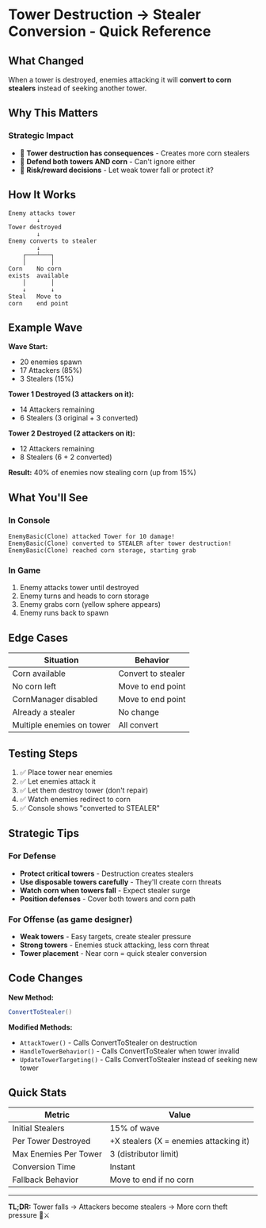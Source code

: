 # Tower Destruction → Stealer Conversion - Quick Reference

## What Changed

When a tower is destroyed, enemies attacking it will **convert to corn stealers** instead of seeking another tower.

## Why This Matters

### Strategic Impact
- 🏰 **Tower destruction has consequences** - Creates more corn stealers
- 🌽 **Defend both towers AND corn** - Can't ignore either
- 🎯 **Risk/reward decisions** - Let weak tower fall or protect it?

## How It Works

```
Enemy attacks tower
        ↓
Tower destroyed
        ↓
Enemy converts to stealer
        ↓
    ┌───┴───┐
    │       │
Corn    No corn
exists  available
    │       │
    ↓       ↓
Steal   Move to
corn    end point
```

## Example Wave

**Wave Start:**
- 20 enemies spawn
- 17 Attackers (85%)
- 3 Stealers (15%)

**Tower 1 Destroyed (3 attackers on it):**
- 14 Attackers remaining
- 6 Stealers (3 original + 3 converted)

**Tower 2 Destroyed (2 attackers on it):**
- 12 Attackers remaining
- 8 Stealers (6 + 2 converted)

**Result:** 40% of enemies now stealing corn (up from 15%)

## What You'll See

### In Console
```
EnemyBasic(Clone) attacked Tower for 10 damage!
EnemyBasic(Clone) converted to STEALER after tower destruction!
EnemyBasic(Clone) reached corn storage, starting grab
```

### In Game
1. Enemy attacks tower until destroyed
2. Enemy turns and heads to corn storage
3. Enemy grabs corn (yellow sphere appears)
4. Enemy runs back to spawn

## Edge Cases

| Situation | Behavior |
|-----------|----------|
| Corn available | Convert to stealer |
| No corn left | Move to end point |
| CornManager disabled | Move to end point |
| Already a stealer | No change |
| Multiple enemies on tower | All convert |

## Testing Steps

1. ✅ Place tower near enemies
2. ✅ Let enemies attack it
3. ✅ Let them destroy tower (don't repair)
4. ✅ Watch enemies redirect to corn
5. ✅ Console shows "converted to STEALER"

## Strategic Tips

### For Defense
- **Protect critical towers** - Destruction creates stealers
- **Use disposable towers carefully** - They'll create corn threats
- **Watch corn when towers fall** - Expect stealer surge
- **Position defenses** - Cover both towers and corn path

### For Offense (as game designer)
- **Weak towers** - Easy targets, create stealer pressure
- **Strong towers** - Enemies stuck attacking, less corn threat
- **Tower placement** - Near corn = quick stealer conversion

## Code Changes

**New Method:**
```csharp
ConvertToStealer()
```

**Modified Methods:**
- `AttackTower()` - Calls ConvertToStealer on destruction
- `HandleTowerBehavior()` - Calls ConvertToStealer when tower invalid  
- `UpdateTowerTargeting()` - Calls ConvertToStealer instead of seeking new tower

## Quick Stats

| Metric | Value |
|--------|-------|
| Initial Stealers | 15% of wave |
| Per Tower Destroyed | +X stealers (X = enemies attacking it) |
| Max Enemies Per Tower | 3 (distributor limit) |
| Conversion Time | Instant |
| Fallback Behavior | Move to end if no corn |

---

**TL;DR:** Tower falls → Attackers become stealers → More corn theft pressure 🌽⚔️

